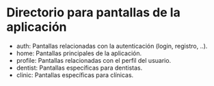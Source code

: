 

# Directorio para pantallas de la aplicación

- auth: Pantallas relacionadas con la autenticación (login, registro, ..).
- home: Pantallas principales de la aplicación.
- profile: Pantallas relacionadas con el perfil del usuario.
- dentist: Pantallas específicas para dentistas.
- clinic: Pantallas específicas para clínicas.
